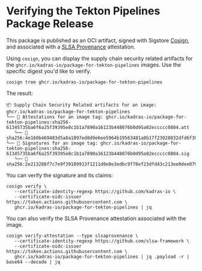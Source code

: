 # Verifying the Tekton Pipelines Package Release

This package is published as an OCI artifact, signed with Sigstore [Cosign](https://docs.sigstore.dev/cosign/overview), and associated with a [SLSA Provenance](https://slsa.dev/provenance) attestation.

Using `cosign`, you can display the supply chain security related artifacts for the `ghcr.io/kadras-io/package-for-tekton-pipelines` images. Use the specific digest you'd like to verify.

```shell
cosign tree ghcr.io/kadras-io/package-for-tekton-pipelines
```

The result:

```shell
📦 Supply Chain Security Related artifacts for an image: ghcr.io/kadras-io/package-for-tekton-pipelines
└── 💾 Attestations for an image tag: ghcr.io/kadras-io/package-for-tekton-pipelines:sha256-61345735ba6f6a25f39395e8c1b1a7890a16123b448076b0d95a02eccccc0804.att
   └── 🍒 sha256:4e160b469483d5a8a1897ed8d9e6ee5964b19563481a8b17f23028832dfd6f39
└── 🔐 Signatures for an image tag: ghcr.io/kadras-io/package-for-tekton-pipelines:sha256-61345735ba6f6a25f39395e8c1b1a7890a16123b448076b0d95a02eccccc0804.sig
   └── 🍒 sha256:2e213286f7c7e9f39109913f1211d8e0e3edbc9f78ef23dfd43c213ee0dee079
```

You can verify the signature and its claims:

```shell
cosign verify \
   --certificate-identity-regexp https://github.com/kadras-io \
   --certificate-oidc-issuer https://token.actions.githubusercontent.com \
   ghcr.io/kadras-io/package-for-tekton-pipelines | jq
```

You can also verify the SLSA Provenance attestation associated with the image.

```shell
cosign verify-attestation --type slsaprovenance \
   --certificate-identity-regexp https://github.com/slsa-framework \
   --certificate-oidc-issuer https://token.actions.githubusercontent.com \
   ghcr.io/kadras-io/package-for-tekton-pipelines | jq .payload -r | base64 --decode | jq
```
